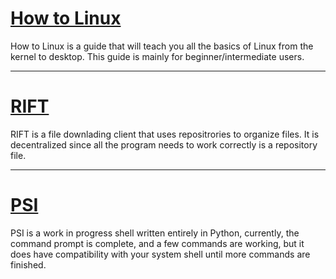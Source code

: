 # <a href="howtolinux.html">How to Linux</a>

How to Linux is a guide that will teach you all the basics of Linux from the kernel to desktop. This guide is mainly for beginner/intermediate users.

<hr>

# <a href="https://github.com/0hStormy/RIFT">RIFT</a>

RIFT is a file downlading client that uses repositrories to organize files. It is decentralized since all the program needs to work correctly is a repository file.

<hr>

# <a href="https://github.com/0hStormy/PSI">PSI</a>

PSI is a work in progress shell written entirely in Python, currently, the command prompt is complete, and a few commands are working, but it does have compatibility with your system shell until more commands are finished.